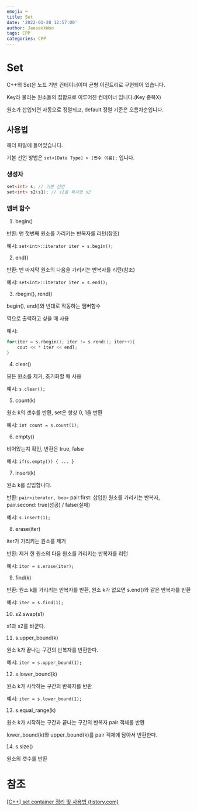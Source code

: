 ```yaml
---
emoji: ⌨️
title: Set
date: '2022-01-28 12:57:00'
author: JaeseokWoo
tags: CPP
categories: CPP
---
```


# Set

C++의 Set은 노드 기반 컨테이너이며 균형 이진트리로 구현되어 있습니다.

Key라 불리는 원소들의 집합으로 이루어진 컨테이너 입니다.(Key 중복X)

원소가 삽입되면 자동으로 정렬되고, default 정렬 기준은 오름차순입니다.

## 사용법

<set> 헤더 파일에 들어있습니다.

기본 선언 방법은 `set<[Data Type] > [변수 이름];` 입니다.

### 생성자

```cpp
set<int> s; // 기본 선언
set<int> s2(s1); // s1을 복사한 s2
```

### 멤버 함수

1. begin()

반환: 맨 첫번째 원소를 가리키는 반복자를 리턴(참조)

예시: `set<int>::iterator iter = s.begin();`

2. end()

반환: 맨 마지막 원소의 다음을 가리키는 반복자를 리턴(참조)

예시: `set<int>::iterator iter = s.end();`

3. rbegin(), rend()

begin(), end()와 반대로 작동하는 멤버함수

역으로 출력하고 싶을 때 사용

예시:

```cpp
for(iter = s.rbegin(); iter != s.rend(); iter++){
    cout << * iter << endl;
}
```

4. clear()

모든 원소를 제거, 초기화할 때 사용

예시: `s.clear();`

5. count(k)

원소 k의 갯수를 반환, set은 항상 0, 1을 반환

예시: `int count = s.count(1);`

6. empty()

비어있는지 확인, 반환은 true, false

예시: `if(s.empty()) { ... }`

7. insert(k)

원소 k를 삽입합니다.

반환: `pair<iterator, boo>` pair.first: 삽입한 원소를 가리키는 반복자, pair.second: true(성공) / false(실패)

예시: `s.insert(1);`

8. erase(iter)

iter가 가리키는 원소를 제거

반환: 제거 한 원소의 다음 원소를 가리키는 반복자를 리턴

예시: `iter = s.erase(iter);`

9. find(k)

반환: 원소 k를 가리키는 반복자를 반환, 원소 k가 없으면 s.end()와 같은 반복자를 반환

예시: `iter = s.find(1);`

10. s2.swap(s1)

s1과 s2를 바꾼다.

11. s.upper_bound(k)

원소 k가 끝나는 구간의 반복자를 반환한다.

예시: `iter = s.upper_bound(1);`

12. s.lower_bound(k)

원소 k가 시작하는 구간의 반복자를 반환

예시: `iter = s.lower_bound(1);`

13. s.equal_range(k)

원소 k가 시작하는 구간과 끝나는 구간의 반복자 pair 객체를 반환

lower_bound(k)와 upper_bound(k)를 pair 객체에 담아서 반환한다.

14. s.size()

원소의 갯수를 반환 

# 참조

[[C++] set container 정리 및 사용법 (tistory.com)](https://blockdmask.tistory.com/79)

```toc
```